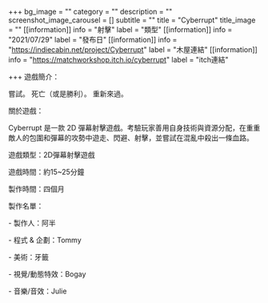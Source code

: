 +++
bg_image = ""
category = ""
description = ""
screenshot_image_carousel = []
subtitle = ""
title = "Cyberrupt"
title_image = ""
[[information]]
info = "射擊"
label = "類型"
[[information]]
info = "2021/07/29"
label = "發布日"
[[information]]
info = "https://indiecabin.net/project/Cyberrupt"
label = "木屋連結"
[[information]]
info = "https://matchworkshop.itch.io/cyberrupt"
label = "itch連結"

+++
遊戲簡介：

嘗試。 死亡（或是勝利）。 重新來過。

關於遊戲：

Cyberrupt 是一款 2D 彈幕射擊遊戲。考驗玩家善用自身技術與資源分配，在重重敵人的包圍和彈幕的攻勢中遊走、閃避、射擊，並嘗試在混亂中殺出一條血路。

遊戲類型：2D彈幕射擊遊戲

遊戲時間：約15\~25分鐘

製作時間：四個月

製作名單：

\- 製作人：阿半

\- 程式 & 企劃：Tommy

\- 美術：牙籤

\- 視覺/動態特效：Bogay

\- 音樂/音效：Julie